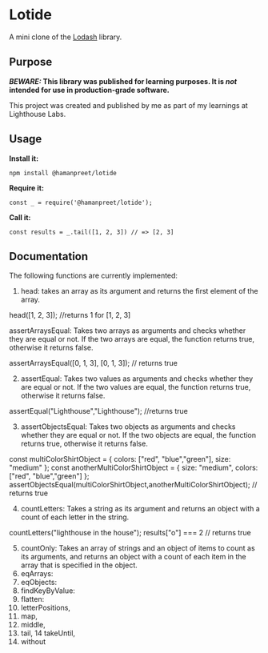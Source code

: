 # Lotide

A mini clone of the [Lodash](https://lodash.com) library.

## Purpose

**_BEWARE:_ This library was published for learning purposes. It is _not_ intended for use in production-grade software.**

This project was created and published by me as part of my learnings at Lighthouse Labs. 

## Usage

**Install it:**

`npm install @hamanpreet/lotide`

**Require it:**

`const _ = require('@hamanpreet/lotide');`

**Call it:**

`const results = _.tail([1, 2, 3]) // => [2, 3]`

## Documentation

The following functions are currently implemented:
1. head: takes an array as its argument and returns the first element of the array.

head([1, 2, 3]);    //returns 1 for [1, 2, 3]


assertArraysEqual: Takes two arrays as arguments and checks whether they are equal or not. If the two arrays are equal, the function returns true, otherwise it returns false.

assertArraysEqual([0, 1, 3], [0, 1, 3]);  // returns true


2. assertEqual: Takes two values as arguments and checks whether they are equal or not. If the two values are equal, the function returns true, otherwise it returns false.

assertEqual("Lighthouse","Lighthouse");   //returns true


3. assertObjectsEqual: Takes two objects as arguments and checks whether they are equal or not. If the two objects are equal, the function returns true, otherwise it returns false.

const multiColorShirtObject = { colors: ["red", "blue","green"], size: "medium" };
const anotherMultiColorShirtObject = { size: "medium", colors: ["red", "blue","green"] };
assertObjectsEqual(multiColorShirtObject,anotherMultiColorShirtObject);    // returns true

4. countLetters:  Takes a string as its argument and returns an object with a count of each letter in the string.

countLetters("lighthouse in the house");
results["o"] === 2        // returns true

5. countOnly: Takes an array of strings and an object of items to count as its arguments, and returns an object with a count of each item in the array that is specified in the object.
6. eqArrays:
7. eqObjects:
8. findKeyByValue:
9. flatten:
10. letterPositions,
11. map,
12. middle,
13. tail,
14 takeUntil,
15. without
  